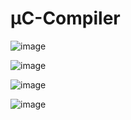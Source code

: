 # µC-Compiler

![image](https://user-images.githubusercontent.com/48773234/133545021-db8b7210-79e8-44f0-bcd6-d2f3d121bdea.png)

![image](https://user-images.githubusercontent.com/48773234/133545159-bcb35e40-2848-4add-90f3-032bc994aba8.png)

![image](https://user-images.githubusercontent.com/48773234/133545768-e2a401a7-d36d-4be3-91ca-3fba6e0c12e0.png)

![image](https://user-images.githubusercontent.com/48773234/133545815-a8937b92-06b6-4de1-be8b-be98d6f0845b.png)

